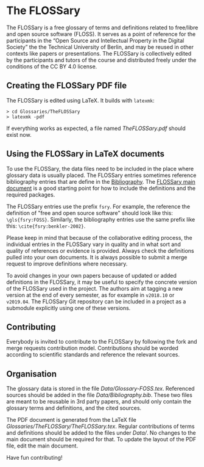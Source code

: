 # The FLOSSary

The FLOSSary is a free glossary of terms and definitions related to
free/libre and open source software (FLOSS). It serves as a point of
reference for the participants in the “Open Source and Intellectual
Property in the Digital Society” the the Technical University of
Berlin, and may be reused in other contexts like papers or
presentations.  The FLOSSary is collectively edited by the
participants and tutors of the course and distributed freely under the
conditions of the CC BY 4.0 license.

## Creating the FLOSSary PDF file

The FLOSSary is edited using LaTeX. It builds with `latexmk`:

    > cd Glossaries/TheFLOSSary
    > latexmk -pdf

If everything works as expected, a file named *TheFLOSSary.pdf* should
exist now.

## Using the FLOSSary in LaTeX documents

To use the FLOSSary, the data files need to be included in the place
where glossary data is usually placed. The FLOSSary entries sometimes
reference bibliography entries that are define in the
[Bibliography](Data/Bibliography.bib). The [FLOSSary main
document](Glossaries/TheFLOSSary/TheFLOSSary.tex) is a good starting
point for how to include the definitions and the required packages.

The FLOSSary entries use the prefix ```fsry```. For example, the
reference the definition of "free and open source software" should
look like this: ```\gls{fsry:FOSS}```. Similarly, the bibliography
entries use the same prefix like this: ```\cite{fsry:benkler-2002}```.

Please keep in mind that because of the collaborative editing process,
the individual entries in the FLOSSary vary in quality and in what
sort and quality of references or evidence is provided. Always check
the definitions pulled into your own documents. It is always possible
to submit a merge request to improve definitions where necessary.

To avoid changes in your own papers because of updated or added
definitions in the FLOSSary, it may be useful to specify the concrete
version of the FLOSSary used in the project. The authors aim at
tagging a new version at the end of every semester, as for example in
```v2018.10``` or ```v2019.04```. The FLOSSary Git repository can be
included in a project as a submodule explicitly using one of these
versions.

## Contributing

Everybody is invited to contribute to the FLOSSary by following the
fork and merge requests contribution model. Contributions should be
worded according to scientific standards and reference the relevant
sources.

## Organisation

The glossary data is stored in the file
*Data/Glossary-FOSS.tex*. Referenced sources should be added in the
file *Data/Bibliography.bib*. These two files are meant to be reusable
in 3rd party papers, and should only contain the glossary terms and
definitions, and the cited sources.

The PDF document is generated from the LaTeX file
*Glossaries/TheFLOSSary/TheFLOSSary.tex*. Regular contributions of
terms and definitions should be added to the files under *Data/*. No
changes to the main document should be required for that. To update
the layout of the PDF file, edit the main document.

Have fun contributing!
